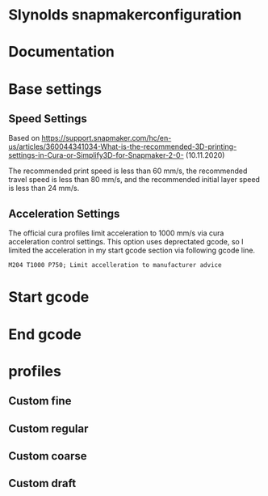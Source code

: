 # Slynolds snapmakerconfiguration

# Documentation

# Base settings

## Speed Settings

Based on https://support.snapmaker.com/hc/en-us/articles/360044341034-What-is-the-recommended-3D-printing-settings-in-Cura-or-Simplify3D-for-Snapmaker-2-0-
(10.11.2020)

The recommended print speed is less than 60 mm/s, the recommended travel speed is less than 80 mm/s, and the recommended initial layer speed is less than 24 mm/s.

## Acceleration Settings

The official cura profiles limit acceleration to 1000 mm/s via cura acceleration control settings.
This option uses deprectated gcode, so I limited the acceleration in my start gcode section via following gcode line.
```
M204 T1000 P750; Limit accelleration to manufacturer advice
```

# Start gcode

# End gcode

# profiles

## Custom fine

## Custom regular

## Custom coarse

## Custom draft